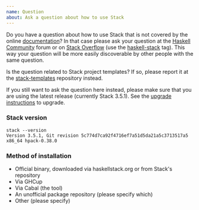 ```yaml
---
name: Question
about: Ask a question about how to use Stack
---
```


Do you have a question about how to use Stack that is not covered by the online
[documentation](http://haskellstack.org)? In that case please ask your question
at the [Haskell Community](https://discourse.haskell.org/) forum or on
[Stack Overflow](http://stackoverflow.com) (use the
[haskell-stack](http://stackoverflow.com/questions/tagged/haskell-stack) tag).
This way your question will be more easily discoverable by other people with the
same question.

Is the question related to Stack project templates? If so, please report it at
the [stack-templates](https://github.com/commercialhaskell/stack-templates)
repository instead.

If you still want to ask the question here instead, please make sure that you
are using the latest release (currently Stack 3.5.1). See the
[upgrade instructions](http://docs.haskellstack.org/en/stable/install_and_upgrade/#upgrade)
to upgrade.

### Stack version

~~~text
stack --version
Version 3.5.1, Git revision 5c774d7ca92f4716ef7a51d5da21a5c3713517a5 x86_64 hpack-0.38.0
~~~

### Method of installation

* Official binary, downloaded via haskellstack.org or from Stack's repository
* Via GHCup
* Via Cabal (the tool)
* An unofficial package repository (please specify which)
* Other (please specify)
